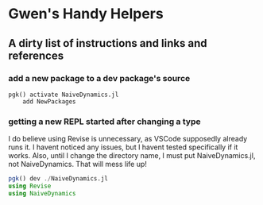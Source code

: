 # Gwen's Handy Helpers
## A dirty list of instructions and links and references

### add a new package to a dev package's source
```
pgk() activate NaiveDynamics.jl
    add NewPackages

```
### getting a new REPL started after changing a type
I do believe using Revise is unnecessary, as VSCode supposedly already runs it. I havent noticed any issues, but I havent tested specifically if it works. Also, until I change the directory name, I must put NaiveDynamics.jl, not NaiveDynamics. That will mess life up!
```julia
pgk() dev ./NaiveDynamics.jl
using Revise
using NaiveDynamics
```